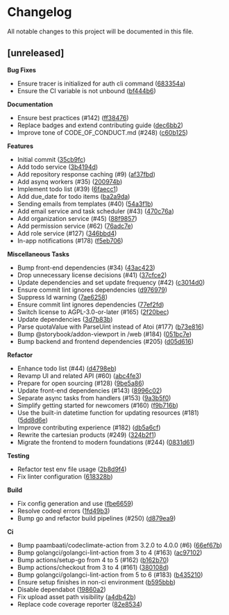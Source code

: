 # Changelog

All notable changes to this project will be documented in this file.

## [unreleased]

**Bug Fixes**

- Ensure tracer is initialized for auth cli command ([683354a](https://github.com/opcotech/elemo/commit/683354a3f2c832b665304c64e840e51b0d1f0dc0))
- Ensure the CI variable is not unbound ([bf444b6](https://github.com/opcotech/elemo/commit/bf444b6b109a2860683fd6df43912f67ab1a58d8))

**Documentation**

- Ensure best practices (#142) ([ff38476](https://github.com/opcotech/elemo/commit/ff38476a65e38ee858292752dcb3fc1365fd2259))
- Replace badges and extend contributing guide ([dec6bb2](https://github.com/opcotech/elemo/commit/dec6bb2b7489390c384ead8544dd0702af98d7fe))
- Improve tone of CODE_OF_CONDUCT.md (#248) ([c60b125](https://github.com/opcotech/elemo/commit/c60b1252a6e9bdc7dfc68129c1a1751f1f77c974))

**Features**

- Initial commit ([35cb9fc](https://github.com/opcotech/elemo/commit/35cb9fccd081c036c901afc4c5affc91aac20bbc))
- Add todo service ([3b4194d](https://github.com/opcotech/elemo/commit/3b4194d392445c15680e680ec95666b2b5d1e42a))
- Add repository response caching (#9) ([af37fbd](https://github.com/opcotech/elemo/commit/af37fbd4a0f20831105daa727f078e0fd79cbcd5))
- Add asynq workers (#35) ([200974b](https://github.com/opcotech/elemo/commit/200974b7cce7c7174a03aeae3080cd1ee7ce243e))
- Implement todo list (#39) ([6faecc1](https://github.com/opcotech/elemo/commit/6faecc10af9c992dd3a8f48c4d3ff2dfdfd15579))
- Add due_date for todo items ([ba2a9da](https://github.com/opcotech/elemo/commit/ba2a9da498aab0dbd067f203a1b43a99879b48ab))
- Sending emails from templates (#40) ([54a3f1b](https://github.com/opcotech/elemo/commit/54a3f1b13101456a3d105e8814c3acb2b96b6a75))
- Add email service and task scheduler (#43) ([470c76a](https://github.com/opcotech/elemo/commit/470c76ab76217bdf7227c18537844179be5d84a4))
- Add organization service (#45) ([88f9857](https://github.com/opcotech/elemo/commit/88f98571adf5d38155f0df722d8de8bdf5ec4d39))
- Add permission service (#62) ([76adc7e](https://github.com/opcotech/elemo/commit/76adc7e2127fe19036870d5c5c5af9f19e1a8714))
- Add role service (#127) ([346bbd4](https://github.com/opcotech/elemo/commit/346bbd408cfe8b921749487dd26ec9796e554ef3))
- In-app notifications (#178) ([f5eb706](https://github.com/opcotech/elemo/commit/f5eb7065e0fdb6c8d216ee9ec78363a3a8ecf567))

**Miscellaneous Tasks**

- Bump front-end dependencies (#34) ([43ac423](https://github.com/opcotech/elemo/commit/43ac4233df123b45ef235d213b7091d804e0b22b))
- Drop unnecessary license decisions (#41) ([37cfce2](https://github.com/opcotech/elemo/commit/37cfce21dddb08f8ba7a0ef89f1b0d3e8e61976a))
- Update dependencies and set update frequency (#42) ([c3014d0](https://github.com/opcotech/elemo/commit/c3014d0d0637098ae6d915d2de0474a2028146d8))
- Ensure commit lint ignores dependencies ([d976979](https://github.com/opcotech/elemo/commit/d976979376df523509268f4747ea6bf09df78251))
- Suppress ld warning ([7ae6258](https://github.com/opcotech/elemo/commit/7ae625888ba6c857c133e153fec5d7b2a411755f))
- Ensure commit lint ignores dependencies ([77ef2fd](https://github.com/opcotech/elemo/commit/77ef2fd4f3a9892c7a44b2ccfca06c0ef27ba132))
- Switch license to AGPL-3.0-or-later (#165) ([2f20bec](https://github.com/opcotech/elemo/commit/2f20bec0e0748a48a0d1c623f44579dc2574b1eb))
- Update dependencies ([3d7b83b](https://github.com/opcotech/elemo/commit/3d7b83bd453431d0bb537881cdab5a8d0550741a))
- Parse quotaValue with ParseUint instead of Atoi (#177) ([b73e816](https://github.com/opcotech/elemo/commit/b73e816b403a406346dc441dc22d1b4c7b791a64))
- Bump @storybook/addon-viewport in /web (#184) ([051bc7e](https://github.com/opcotech/elemo/commit/051bc7eb306a7854ba62dd05d8de95c6acf970e6))
- Bump backend and frontend dependencies (#205) ([d05d616](https://github.com/opcotech/elemo/commit/d05d6168f7b152054d66e82226eb051fd94f117c))

**Refactor**

- Enhance todo list (#44) ([d4798eb](https://github.com/opcotech/elemo/commit/d4798ebd6a03e11070f0f249eac37302732f7cee))
- Revamp UI and related API (#60) ([abc4fe3](https://github.com/opcotech/elemo/commit/abc4fe3197ebde4e7c9504feb3a0875c776239e0))
- Prepare for open sourcing (#128) ([9be5a86](https://github.com/opcotech/elemo/commit/9be5a86de9cfddde1bbfa9c8d983b33370e9e857))
- Update front-end dependencies (#143) ([8996c02](https://github.com/opcotech/elemo/commit/8996c02414a14d22b5b1c15f11ab5fd684ec7b65))
- Separate async tasks from handlers (#153) ([9a3b5f0](https://github.com/opcotech/elemo/commit/9a3b5f0f28a13021b4d9770e6b94608ba0f6db78))
- Simplify getting started for newcomers (#160) ([f9b716b](https://github.com/opcotech/elemo/commit/f9b716beed9370592e9d96ae54ccf20debdd57b2))
- Use the built-in datetime function for updating resources (#181) ([5dd8d6e](https://github.com/opcotech/elemo/commit/5dd8d6eb37382aa62892f86c3c8d8951426b8490))
- Improve contributing experience (#182) ([db5a6cf](https://github.com/opcotech/elemo/commit/db5a6cfd3537f3bb25fd20287d9b785af94d0023))
- Rewrite the cartesian products (#249) ([324b2f1](https://github.com/opcotech/elemo/commit/324b2f12f4cad778685e4071f728f67c5df6b8a9))
- Migrate the frontend to modern foundations (#244) ([0831d61](https://github.com/opcotech/elemo/commit/0831d61ba3e5f3eb03857490394f0db1d18d2225))

**Testing**

- Refactor test env file usage ([2b8d9f4](https://github.com/opcotech/elemo/commit/2b8d9f4b03be2de21c99d7b2452ec80293e2af59))
- Fix linter configuration ([618328b](https://github.com/opcotech/elemo/commit/618328bfb8f5f7af3b33b2d5b18d2bba99b9b243))

**Build**

- Fix config generation and use ([fbe6659](https://github.com/opcotech/elemo/commit/fbe6659f5ae7783cb1b394df2495beeb3c8a7b86))
- Resolve codeql errors ([1fd49b3](https://github.com/opcotech/elemo/commit/1fd49b3285d9008cebee19c88de3b3467465040e))
- Bump go and refactor build pipelines (#250) ([d879ea9](https://github.com/opcotech/elemo/commit/d879ea923de4a4f8d57a82280463f7663648ab80))

**Ci**

- Bump paambaati/codeclimate-action from 3.2.0 to 4.0.0 (#6) ([66ef67b](https://github.com/opcotech/elemo/commit/66ef67bacd57fdee8aabd0722a81f7ca1afc1e67))
- Bump golangci/golangci-lint-action from 3 to 4 (#163) ([ac97102](https://github.com/opcotech/elemo/commit/ac97102a15dde526d51d4b12f0a01f56385ede8d))
- Bump actions/setup-go from 4 to 5 (#162) ([b162b70](https://github.com/opcotech/elemo/commit/b162b70f67c4c66923f9ae7e88f1c57c7319dfb6))
- Bump actions/checkout from 3 to 4 (#161) ([380108d](https://github.com/opcotech/elemo/commit/380108d8540346ca436e27fb438ee5a9622fa44b))
- Bump golangci/golangci-lint-action from 5 to 6 (#183) ([b435210](https://github.com/opcotech/elemo/commit/b43521087f11d20617eea78763e1d9f7c7d0bb74))
- Ensure setup finishes in non-ci environment ([b595bbb](https://github.com/opcotech/elemo/commit/b595bbbfc01e72a63d8b9631760a5de28c97f067))
- Disable dependabot ([19860a2](https://github.com/opcotech/elemo/commit/19860a2ee7a697647defd2e4996471120157ca44))
- Fix upload asset path visibility ([a4db42b](https://github.com/opcotech/elemo/commit/a4db42b37291bb64285710f12294503a55d5b7a3))
- Replace code coverage reporter ([82e8534](https://github.com/opcotech/elemo/commit/82e8534a3e02975c7494a8c1486756c0a101ad68))


